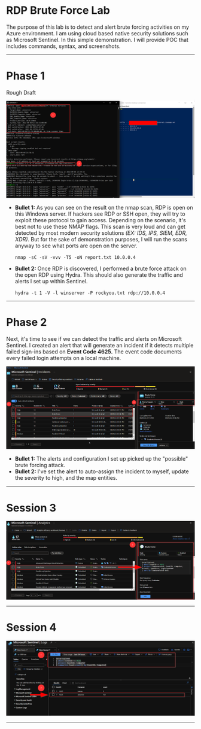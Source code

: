 # RDP Brute Force Lab

The purpose of this lab is to detect and alert brute forcing activities on my Azure environment. I am using cloud based native security solutions such as Microsoft Sentinel. In this simple demonstration. I will provide POC that includes commands, syntax, and screenshots. 


***

# Phase 1 

Rough Draft

![alt text](https://github.com/nguyentimmy/azure-lab/blob/main/Azure%20Pen%20Testing/RDP%20Brute%20Force/Pictures/1.%20rdp%20bf.png)

- **Bullet 1:** As you can see on the result on the nmap scan, RDP is open on this Windows server. If hackers see RDP or SSH open, they will try to exploit these protocol to gain access. Depending on the scenario, it's best not to use these NMAP flags. This scan is very loud and can get detected by most modern security solutions *(EX: IDS, IPS, SIEM, EDR, XDR)*. But for the sake of demonstration purposes, I will run the scans anyway to see what ports are open on the server.
  ```
  nmap -sC -sV -vvv -T5 -oN report.txt 10.0.0.4
  ```

- **Bullet 2:** Once RDP is discovered, I performed a brute force attack on the open RDP using Hydra. This should also generate the traffic and alerts I set up within Sentinel.
   ```
   hydra -t 1 -V -l winserver -P rockyou.txt rdp://10.0.0.4
   ```
   

***


# Phase 2

Next, it's time to see if we can detect the traffic and alerts on Microsoft Sentinel. I created an alert that will generate an incident if it detects multiple failed sign-ins based on **Event Code 4625.** The event code documents every failed login attempts on a local machine.

![alt text](https://github.com/nguyentimmy/azure-lab/blob/main/Azure%20Pen%20Testing/RDP%20Brute%20Force/Pictures/2.%20rdp%20bf.png)

- **Bullet 1:** The alerts and configuration I set up picked up the "possible" brute forcing attack.
- **Bullet 2:** I've set the alert to auto-assign the incident to myself, update the severity to high, and the map entities. 


***


# Session 3

![alt text](https://github.com/nguyentimmy/azure-lab/blob/main/Azure%20Pen%20Testing/RDP%20Brute%20Force/Pictures/3.%20rdp%20bf.png)

***

# Session 4

![alt text](https://github.com/nguyentimmy/azure-lab/blob/main/Azure%20Pen%20Testing/RDP%20Brute%20Force/Pictures/4.%20rdp%20bf.png)

***

